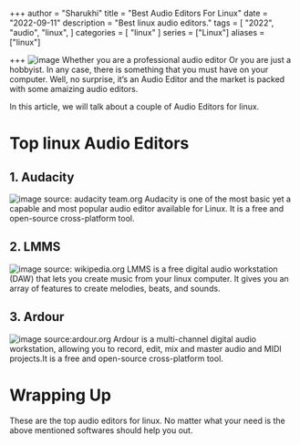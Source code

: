 +++
author = "Sharukhi"
title = "Best Audio Editors For Linux"
date = "2022-09-11"
description = "Best linux audio editors."
tags = [
    "2022",
    "audio",
    "linux",
]
categories = [
    "linux"
]
series = ["Linux"]
aliases = ["linux"]

+++
![image](blog/posts/linux/cover.png)
Whether you are a professional audio editor Or you are just a hobbyist. In any case, there is something that you must have on your computer. Well, no surprise, it’s an Audio Editor and the market is packed with some amaizing audio editors.

In this article, we will talk about a couple of Audio Editors for linux.
# Top linux Audio Editors
## 1. Audacity
![image source: audacity team.org](blog/posts/linux/audacity.png)
Audacity is one of the most basic yet a capable and most popular audio editor available for Linux. It is a free and open-source cross-platform tool.
## 2. LMMS
![image source: wikipedia.org](blog/posts/linux/lmms.jpg)
LMMS is a free digital audio workstation (DAW) that lets you create music from your linux computer. It gives you an array of features to create melodies, beats, and sounds.
## 3. Ardour
![image source:ardour.org](blog/posts/linux/ardour.png)
Ardour is a multi-channel digital audio workstation, allowing you to record, edit, mix and master audio and MIDI projects.It is a free and open-source cross-platform tool.
# Wrapping Up
These are the top audio editors for linux. No matter what your need is the above mentioned softwares should help you out.
